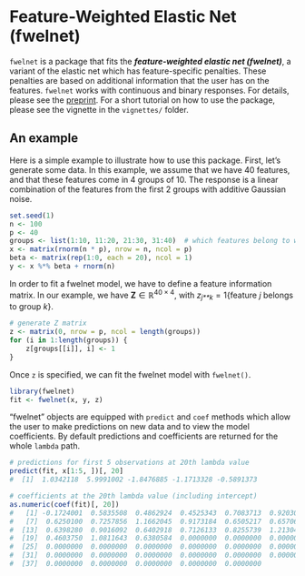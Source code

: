 <!-- README.md is generated from README.Rmd. Please edit that file -->
Feature-Weighted Elastic Net (fwelnet)
======================================

`fwelnet` is a package that fits the ***feature-weighted elastic net
(fwelnet)***, a variant of the elastic net which has feature-specific
penalties. These penalties are based on additional information that the
user has on the features. `fwelnet` works with continuous and binary
responses. For details, please see the
[preprint](https://arxiv.org/abs/2006.01395). For a short tutorial on
how to use the package, please see the vignette in the `vignettes/`
folder.

An example
----------

Here is a simple example to illustrate how to use this package. First,
let’s generate some data. In this example, we assume that we have 40
features, and that these features come in 4 groups of 10. The response
is a linear combination of the features from the first 2 groups with
additive Gaussian noise.

``` r
set.seed(1)
n <- 100
p <- 40
groups <- list(1:10, 11:20, 21:30, 31:40)  # which features belong to which group
x <- matrix(rnorm(n * p), nrow = n, ncol = p)
beta <- matrix(rep(1:0, each = 20), ncol = 1)
y <- x %*% beta + rnorm(n)
```

In order to fit a fwelnet model, we have to define a feature information
matrix. In our example, we have **Z** ∈ ℝ<sup>40 × 4</sup>, with
*z*<sub>*j**k*</sub> = 1{feature *j* belongs to group *k*}.

``` r
# generate Z matrix
z <- matrix(0, nrow = p, ncol = length(groups))
for (i in 1:length(groups)) {
    z[groups[[i]], i] <- 1
}
```

Once `z` is specified, we can fit the fwelnet model with `fwelnet()`.

``` r
library(fwelnet)
fit <- fwelnet(x, y, z)
```

“fwelnet” objects are equipped with `predict` and `coef` methods which
allow the user to make predictions on new data and to view the model
coefficients. By default predictions and coefficients are returned for
the whole `lambda` path.

``` r
# predictions for first 5 observations at 20th lambda value
predict(fit, x[1:5, ])[, 20]
#  [1]  1.0342118  5.9991002 -1.8476885 -1.1713328 -0.5891373

# coefficients at the 20th lambda value (including intercept)
as.numeric(coef(fit)[, 20])
#   [1] -0.1724001  0.5835508  0.4862924  0.4525343  0.7083713  0.9203059
#   [7]  0.6250100  0.7257856  1.1662045  0.9173184  0.6505217  0.6570609
#  [13]  0.6398280  0.9016092  0.6402918  0.7126133  0.8255739  1.2130462
#  [19]  0.4603750  1.0811643  0.6380584  0.0000000  0.0000000  0.0000000
#  [25]  0.0000000  0.0000000  0.0000000  0.0000000  0.0000000  0.0000000
#  [31]  0.0000000  0.0000000  0.0000000  0.0000000  0.0000000  0.0000000
#  [37]  0.0000000  0.0000000  0.0000000  0.0000000  0.0000000
```

